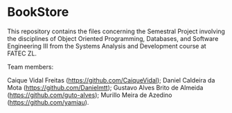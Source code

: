 # BookStore
This repository contains the files  concerning the Semestral Project involving the disciplines of Object Oriented Programming, Databases, and Software Engineering III from the Systems Analysis and Development course at FATEC ZL.

Team members:

Caique Vidal Freitas (https://github.com/CaiqueVidal);
Daniel Caldeira da Mota (https://github.com/Danielmtt);
Gustavo Alves Brito de Almeida (https://github.com/guto-alves);
Murillo Meira de Azedino (https://github.com/yamiau).
